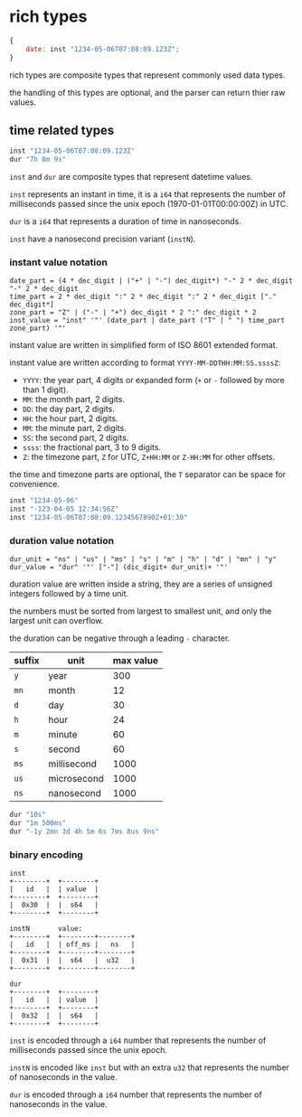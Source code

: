 # rich types
```javascript
{
	date: inst "1234-05-06T07:08:09.123Z";
}
```
rich types are composite types that represent commonly used data types.

the handling of this types are optional, and the parser can return thier raw values.

## time related types
```rust
inst "1234-05-06T07:08:09.123Z"
dur "7h 8m 9s"
```
`inst` and `dur` are composite types that represent datetime values.

`inst` represents an instant in time, it is a `i64` that represents the number of milliseconds passed since the unix epoch (1970-01-01T00:00:00Z) in UTC.

`dur` is a `i64` that represents a duration of time in nanoseconds.

`inst` have a nanosecond precision variant (`instN`).

### instant value notation
```
date_part = (4 * dec_digit | ("+" | "-") dec_digit*) "-" 2 * dec_digit "-" 2 * dec_digit
time_part = 2 * dec_digit ":" 2 * dec_digit ":" 2 * dec_digit ["." dec_digit*]
zone_part = "Z" | ("-" | "+") dec_digit * 2 ":" dec_digit * 2
inst_value = "inst" '"' (date_part | date_part ("T" | " ") time_part zone_part) '"'
```
instant value are written in simplified form of ISO 8601 extended format.

instant value are written according to format `YYYY-MM-DDTHH:MM:SS.ssssZ`:
- `YYYY`: the year part, 4 digits or expanded form (`+` or `-` followed by more than 1 digit).
- `MM`: the month part, 2 digits.
- `DD`: the day part, 2 digits.
- `HH`: the hour part, 2 digits.
- `MM`: the minute part, 2 digits.
- `SS`: the second part, 2 digits.
- `ssss`: the fractional part, 3 to 9 digits.
- `Z`: the timezone part, `Z` for UTC, `Z+HH:MM` or `Z-HH:MM` for other offsets.

the time and timezone parts are optional, the `T` separator can be space for convenience.

```javascript
inst "1234-05-06"
inst "-123-04-05 12:34:56Z"
inst "1234-05-06T07:08:09.1234567890Z+01:30"
```

### duration value notation
```
dur_unit = "ns" | "us" | "ms" | "s" | "m" | "h" | "d" | "mn" | "y"
dur_value = "dur" '"' ["-"] (dic_digit+ dur_unit)+ '"'
```
duration value are written inside a string, they are a series of unsigned integers followed by a time unit.

the numbers must be sorted from largest to smallest unit, and only the largest unit can overflow.

the duration can be negative through a leading `-` character.

suffix | unit        | max value
------ | ----------- | ---------
`y`    | year        | 300
`mn`   | month       | 12
`d`    | day         | 30
`h`    | hour        | 24
`m`    | minute      | 60
`s`    | second      | 60
`ms`   | millisecond | 1000
`us`   | microsecond | 1000
`ns`   | nanosecond  | 1000

```javascript
dur "10s"
dur "1m 500ms"
dur "-1y 2mn 3d 4h 5m 6s 7ms 8us 9ns"
```

### binary encoding
```
inst
+--------+  +--------+
|   id   |  | value  |
+--------+  +--------+
|  0x30  |  |  s64   |
+--------+  +--------+

instN       value:
+--------+  +--------+--------+
|   id   |  | off_ms |   ns   |
+--------+  +--------+--------+
|  0x31  |  |  s64   |  u32   |
+--------+  +--------+--------+

dur
+--------+  +--------+
|   id   |  | value  |
+--------+  +--------+
|  0x32  |  |  s64   |
+--------+  +--------+
```
`inst` is encoded through a `i64` number that represents the number of milliseconds passed since the unix epoch.

`instN` is encoded like `inst` but with an extra `u32` that represents the number of nanoseconds in the value.

`dur` is encoded through a `i64` number that represents the number of nanoseconds in the value.